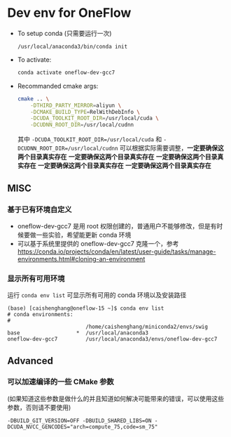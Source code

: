 # Dev env for OneFlow

- To setup conda (只需要运行一次)
    ```
    /usr/local/anaconda3/bin/conda init
    ```
- To activate:
    ```bash
    conda activate oneflow-dev-gcc7
    ```

- Recommanded cmake args:
    ```bash
    cmake .. \
        -DTHIRD_PARTY_MIRROR=aliyun \
        -DCMAKE_BUILD_TYPE=RelWithDebInfo \
        -DCUDA_TOOLKIT_ROOT_DIR=/usr/local/cuda \
        -DCUDNN_ROOT_DIR=/usr/local/cudnn
    ```
    其中 `-DCUDA_TOOLKIT_ROOT_DIR=/usr/local/cuda` 和 `-DCUDNN_ROOT_DIR=/usr/local/cudnn` 可以根据实际需要调整，**一定要确保这两个目录真实存在**
    **一定要确保这两个目录真实存在**
    **一定要确保这两个目录真实存在**
    **一定要确保这两个目录真实存在**
    **一定要确保这两个目录真实存在**

## MISC
### 基于已有环境自定义
- oneflow-dev-gcc7 是用 root 权限创建的，普通用户不能够修改，但是有时候要做一些实验，希望能更新 conda 环境
- 可以基于系统里提供的 oneflow-dev-gcc7 克隆一个，参考 https://conda.io/projects/conda/en/latest/user-guide/tasks/manage-environments.html#cloning-an-environment

### 显示所有可用环境
运行 `conda env list` 可显示所有可用的 conda 环境以及安装路径
```
(base) [caishenghang@oneflow-15 ~]$ conda env list
# conda environments:
#
                         /home/caishenghang/miniconda2/envs/swig
base                  *  /usr/local/anaconda3
oneflow-dev-gcc7         /usr/local/anaconda3/envs/oneflow-dev-gcc7
```

## Advanced
### 可以加速编译的一些 CMake 参数
(如果知道这些参数是做什么的并且知道如何解决可能带来的错误，可以使用这些参数，否则请不要使用)
```
-DBUILD_GIT_VERSION=OFF -DBUILD_SHARED_LIBS=ON -DCUDA_NVCC_GENCODES="arch=compute_75,code=sm_75"
```
